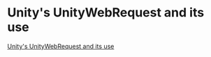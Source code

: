# Unity's UnityWebRequest and its use
[Unity's UnityWebRequest and its use](https://aiwithcloud.com/2022/09/16/unitys_unitywebrequest_and_its_use/)